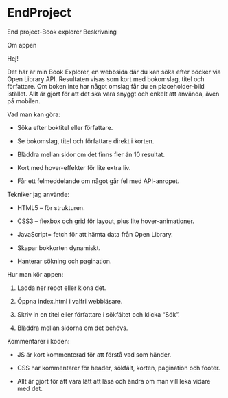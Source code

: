 # EndProject
End project-Book explorer
Beskrivning

Om appen

Hej!

Det här är min Book Explorer, en webbsida där du kan söka efter böcker via Open Library API. Resultaten visas som kort med bokomslag, titel och författare. Om boken inte har något omslag får du en placeholder-bild istället. Allt är gjort för att det ska vara snyggt och enkelt att använda, även på mobilen.

Vad man kan göra:

- Söka efter boktitel eller författare.

- Se bokomslag, titel och författare direkt i korten.

- Bläddra mellan sidor om det finns fler än 10 resultat.

- Kort med hover-effekter för lite extra liv.

- Får ett felmeddelande om något går fel med API-anropet.

Tekniker jag använde:

- HTML5 – för strukturen.

- CSS3 – flexbox och grid för layout, plus lite hover-animationer.

- JavaScript= fetch för att hämta data från Open Library.

- Skapar bokkorten dynamiskt.

- Hanterar sökning och pagination.

Hur man kör appen:

1. Ladda ner repot eller klona det.

2. Öppna index.html i valfri webbläsare.

3. Skriv in en titel eller författare i sökfältet och klicka “Sök”.

4. Bläddra mellan sidorna om det behövs.

Kommentarer i koden:

- JS är kort kommenterad för att förstå vad som händer.

- CSS har kommentarer för header, sökfält, korten, pagination och footer.

- Allt är gjort för att vara lätt att läsa och ändra om man vill leka vidare med det.
